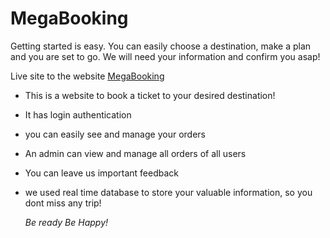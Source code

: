 # MegaBooking

Getting started is easy. You can easily choose a destination, make a plan and you are set to go. We will need your information and confirm you asap!

Live site to the website [MegaBooking](https://modest-jones-5ee8df.netlify.app/)

- This is a website to book a ticket to your desired destination!
- It has login authentication
- you can easily see and manage your orders
- An admin can view and manage all orders of all users
- You can leave us important feedback
- we used real time database to store your valuable information, so you dont miss any trip!

  _Be ready Be Happy!_
